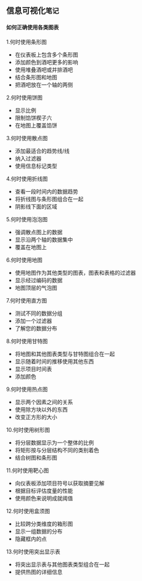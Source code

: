信息可视化`笔记` 
----------------

#### 如何正确使用各类图表
1.何时使用条形图
* 在仪表板上包含多个条形图
* 添加颜色到酒吧更多的影响
* 使用堆叠酒吧或并排酒吧
* 结合条形图和地图
* 把酒吧放在一个轴的两侧

2.何时使用饼图
* 显示比例
* 限制馅饼楔子六
* 在地图上覆盖馅饼

3.何时使用散点图
* 添加最适合的趋势线/线
* 纳入过滤器
* 使用信息标记类型

4.何时使用折线图
* 查看一段时间内的数据趋势
* 将折线图与条形图组合在一起
* 阴影线下面的区域

5.何时使用泡泡图
* 强调散点图上的数据
* 显示沿两个轴的数据集中
* 覆盖在地图上

6.何时使用地图
* 使用地图作为其他类型的图表，图表和表格的过滤器
* 显示经过编码的数据
* 地图顶层的气泡图

7.何时使用直方图
* 测试不同的数据分组
* 添加一个过滤器
* 了解您的数据分布

8.何时使用甘特图
* 将地图和其他图表类型与甘特图组合在一起
* 显示随着时间的推移使用其他东西
* 显示项目时间表
* 添加颜色

9.何时使用热点图
* 显示两个因素之间的关系
* 使用除方块以外的东西
* 改变正方形的大小

10.何时使用树形图
* 将分层数据显示为一个整体的比例
* 将矩形按与分层结构不同的类别着色
* 结合树图和条形图

11.何时使用靶心图
* 向仪表板添加项目符号以获取摘要见解
* 根据目标评估度量的性能
* 使用颜色来说明成就阈值

12.何时使用盒须图
* 比较跨分类维度的箱形图
* 显示一组数据的分布
* 隐藏框内的点

13.何时使用突出显示表
* 将突出显示表与其他图表类型组合在一起
* 提供热图的详细信息

